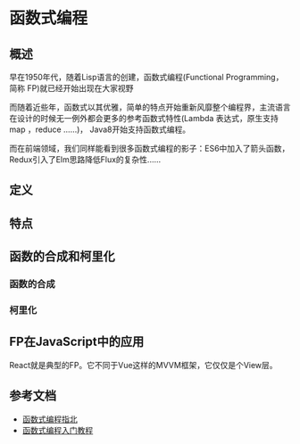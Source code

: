 # 函数式编程
## 概述
早在1950年代，随着Lisp语言的创建，函数式编程(Functional Programming，简称 FP)就已经开始出现在大家视野

而随着近些年，函数式以其优雅，简单的特点开始重新风靡整个编程界，主流语言在设计的时候无一例外都会更多的参考函数式特性(Lambda 表达式，原生支持 map ，reduce ……)，
Java8开始支持函数式编程。

而在前端领域，我们同样能看到很多函数式编程的影子：ES6中加入了箭头函数，Redux引入了Elm思路降低Flux的复杂性......

## 定义

## 特点

## 函数的合成和柯里化
### 函数的合成

### 柯里化

## FP在JavaScript中的应用
React就是典型的FP。它不同于Vue这样的MVVM框架，它仅仅是个View层。

## 参考文档

* [函数式编程指北](https://llh911001.gitbooks.io/mostly-adequate-guide-chinese/content/ch1.html#%E4%BB%8B%E7%BB%8D)
* [函数式编程入门教程](http://www.ruanyifeng.com/blog/2017/02/fp-tutorial.html)
